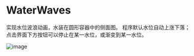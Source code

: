 # WaterWaves
实现水位波浪动画，水装在圆形容器中的侧面图。
程序默认水位自动上涨下落；
点击界面下方按钮可以停止在某一水位，或渐变到某一水位。

![image](https://github.com/YangBen/WaterWaves/blob/master/demo1.png)
